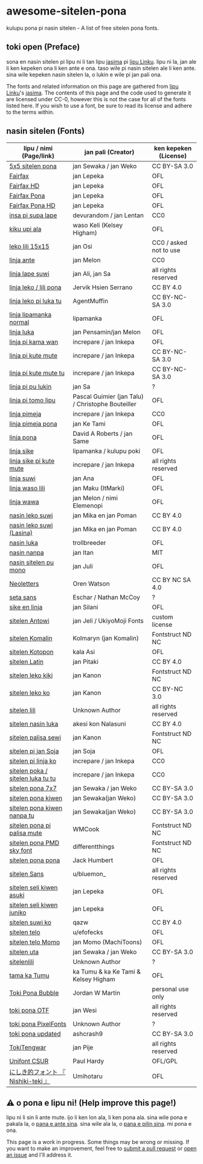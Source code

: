 # awesome-sitelen-pona
kulupu pona pi nasin sitelen - A list of free sitelen pona fonts.

## toki open (Preface)
sona en nasin sitelen pi lipu ni li tan lipu [jasima](https://linku.la/jasima/data.json) pi [lipu Linku](https://linku.la/). lipu ni la, jan ale li ken kepeken ona li ken ante e ona. taso wile pi nasin sitelen ale li ken ante. sina wile kepeken nasin sitelen la, o lukin e wile pi jan pali ona.

The fonts and related information on this page are gathered from [lipu Linku](https://linku.la/)'s [jasima](https://linku.la/jasima/data.json). The contents of this page and the code used to generate it are licensed under CC-0, however this is not the case for all of the fonts listed here. If you wish to use a font, be sure to read its license and adhere to the terms within.

## nasin sitelen (Fonts)
| lipu / nimi (Page/link) | jan pali (Creator) | ken kepeken (License)
|--|--|--|
|[5x5 sitelen pona](https://fontstruct.com/fontstructions/show/1798201/5x5-sitelen-pona) | jan Sewaka / jan Weko | CC BY-SA 3.0
|[Fairfax](https://www.kreativekorp.com/software/fonts/fairfax/) | jan Lepeka | OFL
|[Fairfax HD](https://www.kreativekorp.com/software/fonts/fairfaxhd/) | jan Lepeka | OFL
|[Fairfax Pona](https://www.kreativekorp.com/software/fonts/fairfaxpona/) | jan Lepeka | OFL
|[Fairfax Pona HD](https://www.kreativekorp.com/software/fonts/fairfaxponahd/) | jan Lepeka | OFL
|[insa pi supa lape](https://devurandom.xyz/tokipona/supalape.html) | devurandom / jan Lentan | CC0
|[kiku upi ala](https://kelseyhigham.github.io/kiku-upi-ala/) | waso Keli (Kelsey Higham) | OFL
|[leko lili 15x15](https://toki.pona.billsmugs.com/lipu-tenpo/2022-05-15-sitelen_pona/) | jan Osi | CC0 / asked not to use
|[linja ante](https://nilakayas.neocities.org/karya/linja-ante.html) | jan Melon | CC0
|[linja lape suwi](https://greenguy5294.github.io/linjalapesuwi/) | jan Ali, jan Sa | all rights reserved
|[linja leko / lili pona](https://github.com/pguimier/pali-sitelen/tree/master/plugins/linjaleko) | Jervik Hsien Serrano | CC BY 4.0
|[linja leko pi luka tu](https://fontstruct.com/fontstructions/show/2002090/linja-leko-pi-luka-tu) | AgentMuffin | CC BY-NC-SA 3.0
|[linja lipamanka normal](https://github.com/lipamanka/linja-lipamanka-0) | lipamanka | OFL
|[linja luka](https://github.com/janMelon/linja-luka) | jan Pensamin/jan Melon | OFL
|[linja pi kama wan](https://github.com/pguimier/pali-sitelen/tree/master/plugins/linjapikamawan) | increpare / jan Inkepa | OFL
|[linja pi kute mute](https://fontstruct.com/fontstructions/show/1678777/linja-pi-kute-mute) | increpare / jan Inkepa | CC BY-NC-SA 3.0
|[linja pi kute mute tu](https://github.com/increpare/linja_pi_kute_mute) | increpare / jan Inkepa | CC BY-NC-SA 3.0
|[linja pi pu lukin](https://jansa-tp.github.io/linja-pi-pu-lukin/) | jan Sa | ?
|[linja pi tomo lipu](https://web.archive.org/web/20190222101854/http://www.tomo-lipu.net:80/) | Pascal Guimier (jan Talu) / Christophe Bouteiller | OFL
|[linja pimeja](https://web.archive.org/web/20200908080324if_/https://github.com/increpare/linja_pimeja) | increpare / jan Inkepa | CC0
|[linja pimeja pona](http://antetokipona.infinityfreeapp.com/font/) | jan Ke Tami | OFL
|[linja pona](http://musilili.net/linja-pona/) | David A Roberts / jan Same | OFL
|[linja sike](https://github.com/Wyub/Wyub.github.io/blob/main/tokipona/linja-sike-5.otf) | lipamanka / kulupu poki | OFL
|[linja sike pi kute mute](https://github.com/increpare/linja_pi_kute_mute) | increpare / jan Inkepa | all rights reserved
|[linja suwi](https://linjasuwi.ap5.dev/) | jan Ana | OFL
|[linja waso lili](https://github.com/ItMarki/linja-waso) | jan Maku (ItMarki) | OFL
|[linja wawa](https://github.com/janMelon/linjawawa/blob/main/font-files/linjawawa1.21.ttf) | jan Melon / nimi Elemenopi | OFL
|[nasin leko suwi](https://nasin.leko.la/) | jan Mika en jan Poman | CC BY 4.0
|[nasin leko suwi (Lasina)](https://nasin.leko.la/) | jan Mika en jan Poman | CC BY 4.0
|[nasin luka](https://cdn.discordapp.com/attachments/952797418381000806/1069284265860276254/nasin_luka_1.1.otf) | trollbreeder | OFL
|[nasin nanpa](https://github.com/ETBCOR/linja-nanpa) | jan Itan | MIT
|[nasin sitelen pu mono](https://cdn.discordapp.com/attachments/952797418381000806/977143643896950814/NasinSitelenPuMono.otf) | jan Juli | OFL
|[Neoletters](http://www.orenwatson.be/fontdemo.htm) | Oren Watson | CC BY NC SA 4.0
|[seta sans](https://jcdietrich.github.io/TokiPonaSetaSans-Regular2.otf) | Eschar / Nathan McCoy | ?
|[sike en linja](https://drive.google.com/file/d/1jqr0H0M6sEIScpIFPaRwARK4HXS0lkaW/view) | jan Silani | OFL
|[sitelen Antowi](https://www.reddit.com/r/tokipona/comments/ususnn/sitelen_antowi_material_design_style_sitelen_pona/) | jan Jeli / UkiyoMoji Fonts | custom license
|[sitelen Komalin](https://cdn.discordapp.com/attachments/301377942062366741/998615080168063006/sitelen-komalin.ttf) | Kolmaryn (jan Komalin) | Fontstruct ND NC
|[sitelen Kotopon](https://github.com/AcipenserSturio/sitelen-Kotopon) | kala Asi | OFL
|[sitelen Latin](https://www.reddit.com/r/tokipona/comments/rau3lr/sitelen_sitelen_font_with_containers/) | jan Pitaki | CC BY 4.0
|[sitelen leko kiki](https://fontstruct.com/fontstructions/show/2139247/sitelen-leko-kiki) | jan Kanon | Fontstruct ND NC
|[sitelen leko ko](https://fontstruct.com/fontstructions/show/2107711/sitelen-leko-ko) | jan Kanon | CC BY-NC 3.0
|[sitelen lili](https://cdn.discordapp.com/attachments/340307145373253642/1013156104999534603/sitelen-lili.ttf) | Unknown Author | all rights reserved
|[sitelen nasin luka](https://cdn.discordapp.com/attachments/999566667187228673/1070719858326646925/sitelennasinluka-Regular.otf) | akesi kon Nalasuni | CC BY 4.0
|[sitelen palisa sewi](https://fontstruct.com/fontstructions/show/2108474/sitelen-palisa-sewi) | jan Kanon | Fontstruct ND NC
|[sitelen pi jan Soja](https://cdn.discordapp.com/attachments/948449040008347649/1059574539551514714/sitelen_pi_jan_Soja.ttf) | jan Soja | OFL
|[sitelen pi linja ko](https://web.archive.org/web/20201015070330/https://github.com/increpare/pixel-fonts-for-sitelen-pona) | increpare / jan Inkepa | CC0
|[sitelen poka / sitelen luka tu tu](https://github.com/pguimier/pali-sitelen/tree/master/plugins/sitelenlukatutu) | increpare / jan Inkepa | CC0
|[sitelen pona 7x7](https://fontstruct.com/fontstructions/show/1797824/sitelen-pona-7x7) | jan Sewaka / jan Weko | CC BY-SA 3.0
|[sitelen pona kiwen](https://fontstruct.com/fontstructions/show/1795634/sitelen-pona-kiwen) | jan Sewaka(jan Weko) | CC BY-SA 3.0
|[sitelen pona kiwen nanpa tu](https://fontstruct.com/fontstructions/show/1936881/sitelen-pona-kiwen-nanpa-tu) | jan Sewaka(jan Weko) | CC BY-SA 3.0
|[sitelen pona pi palisa mute](https://fontstruct.com/fontstructions/show/1905254/sitelen-pona-pi-palisa-mute) | WMCook | Fontstruct ND NC
|[sitelen pona PMD sky font](https://fontstruct.com/fontstructions/show/2117304/sitelen-pona-pmd-sky-font) | differentthings | Fontstruct ND NC
|[sitelen pona pona](https://jackhumbert.github.io/sitelen-pona-pona/) | Jack Humbert | OFL
|[sitelen Sans](https://www.reddit.com/r/tokipona/comments/kjv25w/) | u/bluemon_ | all rights reserved
|[sitelen seli kiwen asuki](https://www.kreativekorp.com/software/fonts/sitelenselikiwen/) | jan Lepeka | OFL
|[sitelen seli kiwen juniko](https://www.kreativekorp.com/software/fonts/sitelenselikiwen/) | jan Lepeka | OFL
|[sitelen suwi ko](https://www.reddit.com/r/tokipona/comments/ko4kid/sitelen_suwi_ko_a_soft_cute_sitelen_for_wet_sand/) | qazw | CC BY 4.0
|[sitelen telo](https://www.reddit.com/r/tokipona/comments/jax1x2/sitelen_telo_v101_a_japaneseinspired_logographic/) | u/efofecks | OFL
|[sitelen telo Momo](https://github.com/janMelon/sitelen-telo-Momo) | jan Momo (MachiToons) | OFL
|[sitelen uta](https://fontstruct.com/fontstructions/show/2114958/sitelen-uta-1) | jan Sewaka / jan Weko | CC BY-SA 3.0
|[sitelenlili](https://lp.plop.me/fonts/sitelenlili.ttf) | Unknown Author | ?
|[tama ka Tumu](https://github.com/RetSamys/tama-ka-Tumu) | ka Tumu & ka Ke Tami & Kelsey Higham | OFL
|[Toki Pona Bubble](https://jordanwmartin.gumroad.com/l/flpem) | Jordan W Martin | personal use only
|[toki pona OTF](https://imgur.com/a/9B6Xx) | jan Wesi | all rights reserved
|[toki pona PixelFonts](https://cdn.discordapp.com/attachments/340307145373253642/631510265455706132/tokiponaPixelFonts12Medium.ttf) | Unknown Author | ?
|[toki pona updated](https://fontstruct.com/fontstructions/show/716817/toki_pona_updated) | ashcrash9 | CC BY-SA 3.0
|[TokiTengwar](https://web.archive.org/web/20200126172548/http://tokipona.net/tp/janpije/tengwar.php) | jan Pije | all rights reserved
|[Unifont CSUR](https://unifoundry.com/unifont/) | Paul Hardy | OFL/GPL
|[にしき的フォント 『 Nishiki-teki 』](https://umihotaru.work/) | Umihotaru | OFL

## ⚠️ o pona e lipu ni! (Help improve this page!)
lipu ni li sin li ante mute. ijo li ken lon ala, li ken pona ala. sina wile pona e pakala la, o [pana e ante sina](https://github.com/Apollogeist/awesome-sitelen-pona/pulls). sina wile ala la, o [pana e pilin sina](https://github.com/Apollogeist/awesome-sitelen-pona/issues). mi pona e ona.

This page is a work in progress. Some things may be wrong or missing. If you want to make an improvement, feel free to [submit a pull request](https://github.com/Apollogeist/awesome-sitelen-pona/pulls) or [open an issue](https://github.com/Apollogeist/awesome-sitelen-pona/issues) and I'll address it.
